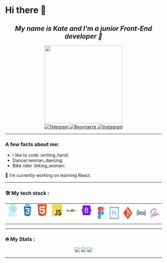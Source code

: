 <h1 text-align="center">Hi there 👋 </h1> 
<h2 align="center"> <i>My name is Kate and I'm a junior Front-End developer 🥸 </i></h2>

<div align="center">
  <img src="https://media.giphy.com/media/3oKIPnAiaMCws8nOsE/giphy.gif" width="250" height="250" / >
</div>

<div align="center">
<a href="https://t.me/katiiiiisha">
<img src="https://img.shields.io/badge/Telegram-ABCDEF?style=for-the-badge&logo=Telegram" title="Telegram" alt="Telegram">
</a>
<a href="https://vk.com/mynameiskittykat">
<img src="https://img.shields.io/badge/Вконтакте-5181b8?style=for-the-badge&logo=Vk" title="Вконтакте" alt="Вконтакте">
</a>
<a href="https://instagram.com/tablitsa.mendeleeva?igshid=YmMyMTA2M2Y=">
<img src="https://img.shields.io/badge/Instagram-FFF0F5?style=for-the-badge&logo=instagram" title="Instagram" alt="Instagram">
 </a>
</div>
<hr>
<h3> A few facts about me: </h3>

  <ul>
    <li>I like to code :writing_hand:</li>
    <li>Dancer:woman_dancing:</li>
    <li> Bike rider :biking_woman:</li>
  </ul>

🔭 I’m currently working on learning React.
<hr>

### :hammer_and_wrench: My tech stack  :
<div align="center">
  <table>
    <tr>
        <td> <img src="https://github.com/devicons/devicon/blob/master/icons/react/react-original-wordmark.svg" title="React" alt="React" width="40" height="40"/>&nbsp;</td>
      <td><img src="https://github.com/devicons/devicon/blob/master/icons/css3/css3-plain-wordmark.svg"  title="CSS3" alt="CSS" width="40" height="40"/>&nbsp;</td>
      <td><img src="https://github.com/devicons/devicon/blob/master/icons/html5/html5-original.svg" title="HTML5" alt="HTML" width="40" height="40"/>&nbsp;
</td>
      <td>  <img src="https://github.com/devicons/devicon/blob/master/icons/javascript/javascript-original.svg" title="JavaScript" alt="JavaScript" width="40" height="40"/>&nbsp;
</td>
      <td>  <img src="https://github.com/devicons/devicon/blob/master/icons/nodejs/nodejs-original-wordmark.svg" title="NodeJS" alt="NodeJS" width="40" height="40"/>&nbsp;
</td>
      <td>  <img src="https://github.com/devicons/devicon/blob/master/icons/bootstrap/bootstrap-original.svg" title="Bootstrap" alt="Bootstrap" width="40" height="40"/>&nbsp;
</td>
      <td>  <img src="https://github.com/devicons/devicon/blob/master/icons/figma/figma-original.svg" title="Figma" alt="Figma" width="40" height="40"/>
</td>
      <td>  <img src="https://github.com/devicons/devicon/blob/master/icons/photoshop/photoshop-line.svg" title="Photoshop" alt="Photoshop" width="40" height="40"/>
</td>
      <td>  <img src="https://github.com/devicons/devicon/blob/master/icons/git/git-original.svg" title="Git" alt="Git" width="40" height="40" />
</td>
      <td>  <img src="https://github.com/devicons/devicon/blob/master/icons/less/less-plain-wordmark.svg" title="Less" alt="Less" width="40" height="40" />
</td>
      <td>  <img src="https://github.com/devicons/devicon/blob/master/icons/sass/sass-original.svg" title="Sass" alt="Sass" width="40" height="40"/>
</td>
    </tr>
  </table>

</div>
<hr>

### :fire: My Stats :
<div align="center">

![](http://github-profile-summary-cards.vercel.app/api/cards/profile-details?username=katiiisha&theme=panda)
![](http://github-profile-summary-cards.vercel.app/api/cards/stats?username=katiiisha&theme=panda)
![](http://github-profile-summary-cards.vercel.app/api/cards/repos-per-language?username=katiiisha&theme=panda)
  
</div>
<hr>
<!-- [![Top Langs](https://github-readme-stats.vercel.app/api/top-langs/?username=katiiisha&theme=panda&hide_border=true&langs_count=4)](https://github.com/anuraghazra/github-readme-stats)
 -->





